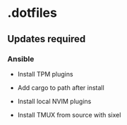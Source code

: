 # .dotfiles

## Updates required

### Ansible

- Install TPM plugins

- Add cargo to path after install
- Install local NVIM plugins
- Install TMUX from source with sixel
